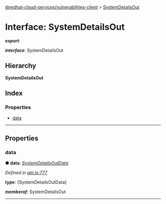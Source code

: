 [@redhat-cloud-services/vulnerabilities-client](../README.md) > [SystemDetailsOut](../interfaces/systemdetailsout.md)

# Interface: SystemDetailsOut

*__export__*: 

*__interface__*: SystemDetailsOut

## Hierarchy

**SystemDetailsOut**

## Index

### Properties

* [data](systemdetailsout.md#data)

---

## Properties

<a id="data"></a>

###  data

**● data**: *[SystemDetailsOutData](systemdetailsoutdata.md)*

*Defined in [api.ts:777](https://github.com/RedHatInsights/javascript-clients/blob/master/packages/vulnerabilities/api.ts#L777)*

*__type__*: {SystemDetailsOutData}

*__memberof__*: SystemDetailsOut

___

